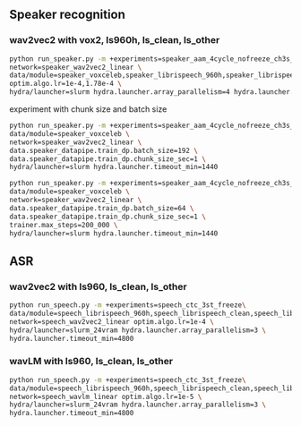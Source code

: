 ## Speaker recognition

### wav2vec2 with vox2, ls960h, ls_clean, ls_other

```bash
python run_speaker.py -m +experiments=speaker_aam_4cycle_nofreeze_ch3s_bs64 \
network=speaker_wav2vec2_linear \
data/module=speaker_voxceleb,speaker_librispeech_960h,speaker_librispeech_clean,speaker_librispeech_other \
optim.algo.lr=1e-4,1.78e-4 \
hydra/launcher=slurm hydra.launcher.array_parallelism=4 hydra.launcher.timeout_min=1440
```

experiment with chunk size and batch size

```bash
python run_speaker.py -m +experiments=speaker_aam_4cycle_nofreeze_ch3s_bs64 \
data/module=speaker_voxceleb \
network=speaker_wav2vec2_linear \
data.speaker_datapipe.train_dp.batch_size=192 \
data.speaker_datapipe.train_dp.chunk_size_sec=1 \
hydra/launcher=slurm hydra.launcher.timeout_min=1440
```

```bash
python run_speaker.py -m +experiments=speaker_aam_4cycle_nofreeze_ch3s_bs64 \
data/module=speaker_voxceleb \
network=speaker_wav2vec2_linear \
data.speaker_datapipe.train_dp.batch_size=64 \
data.speaker_datapipe.train_dp.chunk_size_sec=1 \
trainer.max_steps=200_000 \
hydra/launcher=slurm hydra.launcher.timeout_min=1440
```


## ASR

### wav2vec2 with ls960, ls_clean, ls_other

```bash
python run_speech.py -m +experiments=speech_ctc_3st_freeze\
data/module=speech_librispeech_960h,speech_librispeech_clean,speech_librispeech_other \
network=speech_wav2vec2_linear optim.algo.lr=1e-4 \
hydra/launcher=slurm_24vram hydra.launcher.array_parallelism=3 \
hydra.launcher.timeout_min=4800
```
### wavLM with ls960, ls_clean, ls_other

```bash
python run_speech.py -m +experiments=speech_ctc_3st_freeze\
data/module=speech_librispeech_960h,speech_librispeech_clean,speech_librispeech_other \
network=speech_wavlm_linear optim.algo.lr=1e-5 \
hydra/launcher=slurm_24vram hydra.launcher.array_parallelism=3 \
hydra.launcher.timeout_min=4800
```
